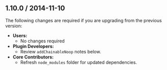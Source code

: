 ## 1.10.0 / 2014-11-10

The following changes are required if you are upgrading from the previous version:

* **Users:**
  * No changes required
* **Plugin Developers:**
  * Review `addChainableNoop` notes below.
* **Core Contributors:**
  * Refresh `node_modules` folder for updated dependencies.
